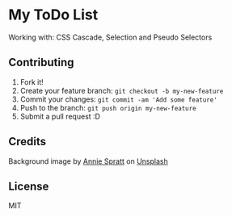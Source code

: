 # My ToDo List 

Working with: CSS Cascade, Selection and Pseudo Selectors

## Contributing

1. Fork it!
2. Create your feature branch: `git checkout -b my-new-feature`
3. Commit your changes: `git commit -am 'Add some feature'`
4. Push to the branch: `git push origin my-new-feature`
5. Submit a pull request :D

## Credits

Background image by <a href="https://unsplash.com/@anniespratt?utm_source=unsplash&utm_medium=referral&utm_content=creditCopyText">Annie Spratt</a> on <a href="https://unsplash.com/s/photos/lined-paper?utm_source=unsplash&utm_medium=referral&utm_content=creditCopyText">Unsplash</a>
  
## License

MIT
